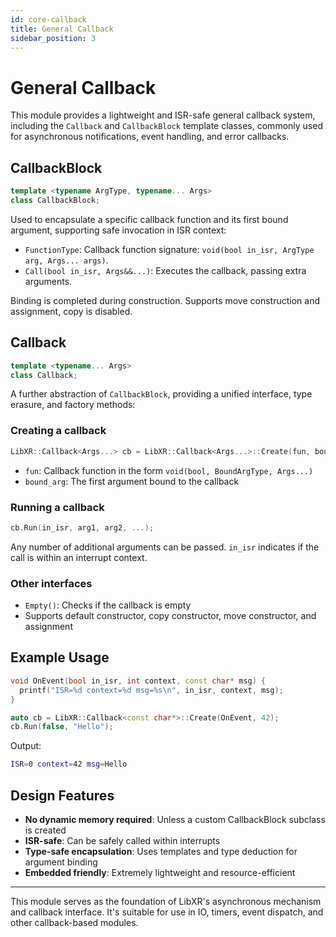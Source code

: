 ```yaml
---
id: core-callback
title: General Callback
sidebar_position: 3
---
```


# General Callback

This module provides a lightweight and ISR-safe general callback system, including the `Callback` and `CallbackBlock` template classes, commonly used for asynchronous notifications, event handling, and error callbacks.

## CallbackBlock

```cpp
template <typename ArgType, typename... Args>
class CallbackBlock;
```

Used to encapsulate a specific callback function and its first bound argument, supporting safe invocation in ISR context:

- `FunctionType`: Callback function signature: `void(bool in_isr, ArgType arg, Args... args)`.
- `Call(bool in_isr, Args&&...)`: Executes the callback, passing extra arguments.

Binding is completed during construction. Supports move construction and assignment, copy is disabled.

## Callback

```cpp
template <typename... Args>
class Callback;
```

A further abstraction of `CallbackBlock`, providing a unified interface, type erasure, and factory methods:

### Creating a callback

```cpp
LibXR::Callback<Args...> cb = LibXR::Callback<Args...>::Create(fun, bound_arg);
```

- `fun`: Callback function in the form `void(bool, BoundArgType, Args...)`
- `bound_arg`: The first argument bound to the callback

### Running a callback

```cpp
cb.Run(in_isr, arg1, arg2, ...);
```

Any number of additional arguments can be passed. `in_isr` indicates if the call is within an interrupt context.

### Other interfaces

- `Empty()`: Checks if the callback is empty
- Supports default constructor, copy constructor, move constructor, and assignment

## Example Usage

```cpp
void OnEvent(bool in_isr, int context, const char* msg) {
  printf("ISR=%d context=%d msg=%s\n", in_isr, context, msg);
}

auto cb = LibXR::Callback<const char*>::Create(OnEvent, 42);
cb.Run(false, "Hello");
```

Output:

```bash
ISR=0 context=42 msg=Hello
```

## Design Features

- **No dynamic memory required**: Unless a custom CallbackBlock subclass is created
- **ISR-safe**: Can be safely called within interrupts
- **Type-safe encapsulation**: Uses templates and type deduction for argument binding
- **Embedded friendly**: Extremely lightweight and resource-efficient

---

This module serves as the foundation of LibXR's asynchronous mechanism and callback interface. It's suitable for use in IO, timers, event dispatch, and other callback-based modules.
